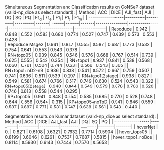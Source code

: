 Simultaneous Segmentation and Classification results on CoNSeP dataset (valid-np_dice as select standard): 
| Method            | ACC      | DICE     | AJI_fast | AJI   | DQ    | SQ    | PQ    | F1<sub>d</sub> | F1<sub>e</sub> | F1<sub>i</sub> | F1<sub>s</sub> | F1<sub>m</sub> |
| ------------------|----------|----------|----------|-------| ------|-------|-------|----------------|----------------|----------------|----------------|----------------|
| Repoduce          | 0.942    | 0.848    | 0.552    | 0.583 | 0.680 | 0.774 | 0.527 | 0.747          | 0.639          | 0.573          | 0.553          | 0.428          |  
| Repoduce Msge2    | 0.941    | 0.847    | 0.555    | 0.587 | 0.687 | 0.773 | 0.532 | 0.754          | 0.641          | 0.553          | 0.543          | 0.378          |                
| RN+topo05         | 0.939    | 0.845    | 0.546    | 0.576 | 0.668 | 0.767 | 0.514 | 0.739          | 0.625          | 0.555          | 0.542          | 0.354          |
| RN+topo1          | 0.937    | 0.841    | 0.538    | 0.568 | 0.660 | 0.761 | 0.504 | 0.744          | 0.631          | 0.566          | 0.543          | 0.305          |
| RN+topo1+nD2-nB   | 0.936    | 0.838    | 0.541    | 0.572 | 0.667 | 0.759 | 0.507 | 0.741          | 0.636          | 0.511          | 0.539          | 0.297          |
| RN+topo1[2stage]  | 0.938    | 0.827    | 0.549    | 0.581 | 0.674 | 0.766 | 0.517 | 0.749          | 0.630          | 0.524          | 0.543          | 0.322          | 
| RN+topo05[2stage] | 0.940    | 0.844    | 0.549    | 0.579 | 0.678 | 0.766 | 0.520 | 0.746          | 0.613          | 0.558          | 0.544          | 0.295          |  
| RP+topo05         | 0.941    | 0.848    | 0.554    | 0.585 | 0.685 | 0.770 | 0.528 | 0.748          | 0.644          | 0.556          | 0.544          | 0.315          |
| RP+topo05+noTpD   | 0.941    | 0.846    | 0.559    | 0.587 | 0.687 | 0.771 | 0.531 | 0.747          | 0.638          | 0.561          | 0.543          | 0.440          |


Segmentation results on Kumar dataset (valid-np_dice as select standard): 
| Method            | ACC      | DICE     | AJI_fast | AJI     | DQ      | SQ     | PQ     |
| ------------------|----------|----------|----------|---------| --------|--------|--------|
| hoverNet          | 0.       | 0.8211   | 0.6108   | 0.6321  | 0.7632  | 0.7714 | 0.5904 |
| hover_topo05      |          | 0.8199   | 0.6046   | 0.6261  | 0.7537  | 0.7687 | 0.5815 |
| hover_topo1_noBce |          | 0.8114   | 0.5930   | 0.6143  | 0.7444  | 0.7570 | 0.5653 |